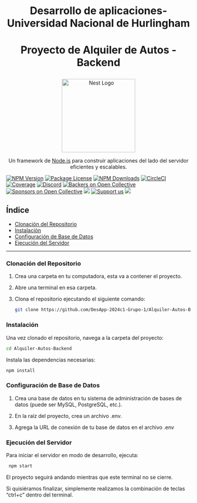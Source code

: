 # <p align="center">Desarrollo de aplicaciones- Universidad Nacional de Hurlingham</p>
# <p align="center">Proyecto de Alquiler de Autos - Backend</p>


<p align="center">
  <a href="http://nestjs.com/" target="blank"><img src="https://nestjs.com/img/logo-small.svg" width="200" alt="Nest Logo" /></a>
</p>

[circleci-image]: https://img.shields.io/circleci/build/github/nestjs/nest/master?token=abc123def456
[circleci-url]: https://circleci.com/gh/nestjs/nest

 <p align="center">Un framework de <a href="http://nodejs.org" target="_blank">Node.js</a> para construir aplicaciones del lado del servidor eficientes y escalables.</p>
<p align="center">

<a href="https://www.npmjs.com/~nestjscore" target="_blank"><img src="https://img.shields.io/npm/v/@nestjs/core.svg" alt="NPM Version" /></a>
<a href="https://www.npmjs.com/~nestjscore" target="_blank"><img src="https://img.shields.io/npm/l/@nestjs/core.svg" alt="Package License" /></a>
<a href="https://www.npmjs.com/~nestjscore" target="_blank"><img src="https://img.shields.io/npm/dm/@nestjs/common.svg" alt="NPM Downloads" /></a>
<a href="https://circleci.com/gh/nestjs/nest" target="_blank"><img src="https://img.shields.io/circleci/build/github/nestjs/nest/master" alt="CircleCI" /></a>
<a href="https://coveralls.io/github/nestjs/nest?branch=master" target="_blank"><img src="https://coveralls.io/repos/github/nestjs/nest/badge.svg?branch=master#9" alt="Coverage" /></a>
<a href="https://discord.gg/G7Qnnhy" target="_blank"><img src="https://img.shields.io/badge/discord-online-brightgreen.svg" alt="Discord"/></a>
<a href="https://opencollective.com/nest#backer" target="_blank"><img src="https://opencollective.com/nest/backers/badge.svg" alt="Backers on Open Collective" /></a>
<a href="https://opencollective.com/nest#sponsor" target="_blank"><img src="https://opencollective.com/nest/sponsors/badge.svg" alt="Sponsors on Open Collective" /></a>
  <a href="https://paypal.me/kamilmysliwiec" target="_blank"><img src="https://img.shields.io/badge/Donate-PayPal-ff3f59.svg"/></a>
    <a href="https://opencollective.com/nest#sponsor"  target="_blank"><img src="https://img.shields.io/badge/Support%20us-Open%20Collective-41B883.svg" alt="Support us"></a>
  <a href="https://twitter.com/nestframework" target="_blank"><img src="https://img.shields.io/twitter/follow/nestframework.svg?style=social&label=Follow"></a>
</p>
  <!--[![Backers on Open Collective](https://opencollective.com/nest/backers/badge.svg)](https://opencollective.com/nest#backer)
  [![Sponsors on Open Collective](https://opencollective.com/nest/sponsors/badge.svg)](https://opencollective.com/nest#sponsor)-->



## Índice
- [Clonación del Repositorio](#clonación-del-repositorio)
- [Instalación](#instalación)
- [Configuración de Base de Datos](#configuración-de-base-de-datos)
- [Ejecución del Servidor](#ejecución-del-servidor)

---

### Clonación del Repositorio

1. Crea una carpeta en tu computadora, esta va a contener el proyecto.
2. Abre una terminal en esa carpeta.
3. Clona el repositorio ejecutando el siguiente comando:

   ```bash
   git clone https://github.com/DesApp-2024c1-Grupo-1/Alquiler-Autos-Backend
    ```

### Instalación
Una vez clonado el repositorio, navega a la carpeta del proyecto:

   ```bash
   cd Alquiler-Autos-Backend
   ```

Instala las dependencias necesarias:

   ```bash
   npm install
   ```

### Configuración de Base de Datos
1. Crea una base de datos en tu sistema de administración de bases de datos (puede ser MySQL, PostgreSQL, etc.).

2. En la raíz del proyecto, crea un archivo .env.

3. Agrega la URL de conexión de tu base de datos en el archivo .env


### Ejecución del Servidor
Para iniciar el servidor en modo de desarrollo, ejecuta:

  ```bash
   npm start
   ```

El proyecto seguirá andando mientras que este terminal no se cierre.

Si quisiéramos finalizar, simplemente realizamos la combinación de teclas “ctrl+c” dentro del terminal.




